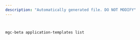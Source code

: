 ```yaml
---
description: "Automatically generated file. DO NOT MODIFY"
---
```


```bash


mgc-beta application-templates list

```